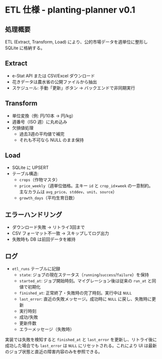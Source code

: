 # ETL 仕様 - planting-planner v0.1

## 処理概要

ETL (Extract, Transform, Load) により、公的市場データを週単位に整形し SQLite に格納する。

## Extract

- e-Stat API または CSV/Excel ダウンロード
- 花きデータは農水省の公開ファイルから抽出
- スケジュール: 手動「更新」ボタン → バックエンドで非同期実行

## Transform

- 単位変換（例: 円/10本 → 円/kg）
- 週番号（ISO 週）に丸め込み
- 欠損値処理
  - 過去3週の平均値で補完
  - それも不可なら NULL のまま保持

## Load

- SQLite に UPSERT
- テーブル構造:
  - `crops`（作物マスタ）
  - `price_weekly`（週単位価格。主キー `id` と `crop_id`×`week` の一意制約。
    主なカラムは `avg_price`、`stddev`、`unit`、`source`）
  - `growth_days`（平均生育日数）

## エラーハンドリング

- ダウンロード失敗 → リトライ3回まで
- CSV フォーマット不一致 → スキップしてログ出力
- 失敗時も DB は前回データを維持

## ログ

- `etl_runs` テーブルに記録
  - `state`: ジョブの現在ステータス（`running`/`success`/`failure`）を保持
  - `started_at`: ジョブ開始時刻。マイグレーション後は従来の `run_at` と同値で初期化
  - `finished_at`: 正常終了・失敗時の完了時刻。実行中は `NULL`
  - `last_error`: 直近の失敗メッセージ。成功時に `NULL` に戻し、失敗時に更新
  - 実行時刻
  - 成功/失敗
  - 更新件数
  - エラーメッセージ（失敗時）

実装では失敗を検知すると `finished_at` と `last_error` を更新し、リトライ後に成功した場合でも
`last_error` は `NULL` にリセットされる。これにより UI は最新のジョブ状態と直近の障害内容のみを参照できる。
